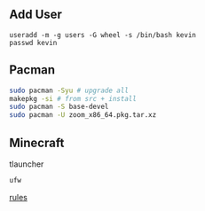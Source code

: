## Add User
```
useradd -m -g users -G wheel -s /bin/bash kevin
passwd kevin
```

## Pacman

```sh
sudo pacman -Syu # upgrade all
makepkg -si # from src + install
sudo pacman -S base-devel
sudo pacman -U zoom_x86_64.pkg.tar.xz
```

## Minecraft

tlauncher
```sh
ufw
```
[rules](https://github.com/nocliq/IPtables-Firewall-setup/blob/master/setiptables.sh)
